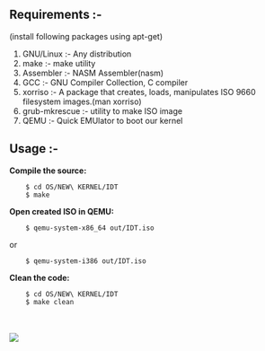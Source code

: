 ## Requirements :-

(install following packages using apt-get)<br/>
1) GNU/Linux :-  Any distribution<br/>
2) make :- make utility<br/>
3) Assembler :-  NASM Assembler(nasm)<br/>
4) GCC :-  GNU Compiler Collection, C compiler<br/>
5) xorriso :-  A package that creates, loads, manipulates ISO 9660 filesystem images.(man xorriso)<br/>
6) grub-mkrescue :- utility to make ISO image<br/>
7) QEMU :-  Quick EMUlator to boot our kernel<br/>


## Usage :-<br/>

**Compile the source:**
```
	$ cd OS/NEW\ KERNEL/IDT
	$ make
```

**Open created ISO in QEMU:**
```
	$ qemu-system-x86_64 out/IDT.iso
```
or
```
	$ qemu-system-i386 out/IDT.iso
```
**Clean the code:**
```
	$ cd OS/NEW\ KERNEL/IDT
	$ make clean
```

<br/>
<br/>
<img src="https://raw.githubusercontent.com/pritamzope/OS/master/NEW%20KERNEL/IDT/kernel_idt.png"/>

